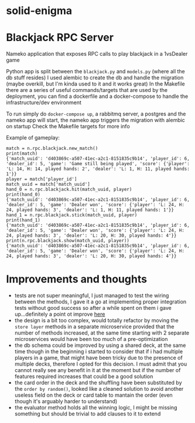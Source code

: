 # solid-enigma

# Blackjack RPC Server

Nameko application that exposes RPC calls to play blackjack in a 1vsDealer game

Python app is split between the `blackjack.py` and `models.py` (where all the db stuff resides)
I used alembic to create the db and handle the migration (maybe overkill, but I'm kinda used to it and it works great)
In the Makefile there are a series of useful commands/targets that are used by the deployment, you can find a dockerfile and a docker-compose to handle the infrastructure/dev environment

To run simply do `docker-compose up`, a rabbitmq server, a postgres and the nameko app will start, the nameko app triggers the migration with alembic on startup
Check the Makefile targets for more info


Example of gameplay:

```
match = n.rpc.blackjack.new_match()
print(match)
{'match_uuid': 'd403869c-a507-41ec-a2c1-8151835c9b14', 'player_id': 6, 'dealer_id': 5, 'game': 'Game still being played', 'score': {'player': 'L: 14, H: 14, played hands: 2', 'dealer': 'L: 1, H: 11, played hands: 1'}}
player = match['player_id']
match_uuid = match['match_uuid']
hand_0 = n.rpc.blackjack.hit(match_uuid, player)
print(hand_0)
{'match_uuid': 'd403869c-a507-41ec-a2c1-8151835c9b14', 'player_id': 6, 'dealer_id': 5, 'game': 'Dealer won', 'score': {'player': 'L: 24, H: 24, played hands: 3', 'dealer': 'L: 1, H: 11, played hands: 1'}}
hand_1 = n.rpc.blackjack.stick(match_uuid, player)
print(hand_1)
{'match_uuid': 'd403869c-a507-41ec-a2c1-8151835c9b14', 'player_id': 6, 'dealer_id': 5, 'game': 'Dealer won', 'score': {'player': 'L: 24, H: 24, played hands: 3', 'dealer': 'L: 20, H: 30, played hands: 4'}}
print(n.rpc.blackjack.show(match_uuid, player))
{'match_uuid': 'd403869c-a507-41ec-a2c1-8151835c9b14', 'player_id': 6, 'dealer_id': 5, 'game': 'Dealer won', 'score': {'player': 'L: 24, H: 24, played hands: 3', 'dealer': 'L: 20, H: 30, played hands: 4'}}
```

# Improvements and thoughts

* tests are not super meaningful, I just managed to test the wiring between the methods, I gave it a go at implementing proper integration tests without good success so after a while spent on them i gave up...definitely a point ot improve [here](https://nameko.readthedocs.io/en/stable/testing.html#integration-testing)
* the design is a bit too complex, would totally refactor by moving the `store layer` methods in a separate microservice provided that the number of methods increased, at the same time starting with 2 separate microservices would have been too much of a pre-optimization
* the db schema could be improved by using a shared deck, at the same time though in the beginning i started to consider that if i had multiple players in a game, that might have been tricky due to the presence of multiple decks, therefore I opted for this decision. I must admit that you cannot really see any benefit in it at the moment but if the number of features required increases that could be a good solution
* the card order in the deck and the shuffling have been substituted by the `order by random()`, looked like a cleaned solution to avoid another useless field on the deck or card table to mantain the order (even though it's arguably harder to understand)
* the evaluator method holds all the winning logic, I might be missing something but should be trivial to add clauses to it to extend
